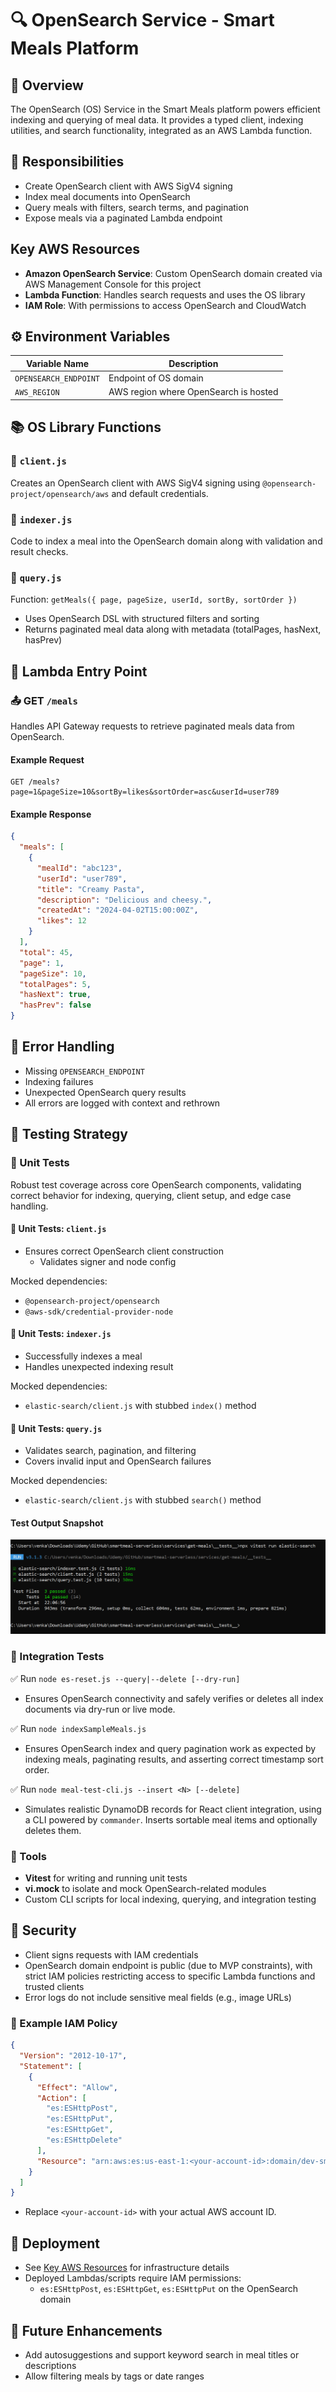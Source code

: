 # 🔍 OpenSearch Service - Smart Meals Platform

## 🧭 Overview

The OpenSearch (OS) Service in the Smart Meals platform powers efficient indexing and querying of meal data. It provides a typed client, indexing utilities, and search functionality, integrated as an AWS Lambda function.

## 📌 Responsibilities

- Create OpenSearch client with AWS SigV4 signing
- Index meal documents into OpenSearch
- Query meals with filters, search terms, and pagination
- Expose meals via a paginated Lambda endpoint

## Key AWS Resources

- **Amazon OpenSearch Service**: Custom OpenSearch domain created via AWS Management Console for this project
- **Lambda Function**: Handles search requests and uses the OS library
- **IAM Role**: With permissions to access OpenSearch and CloudWatch

## ⚙️ Environment Variables

| Variable Name         | Description                           |
| --------------------- | ------------------------------------- |
| `OPENSEARCH_ENDPOINT` | Endpoint of OS domain                 |
| `AWS_REGION`          | AWS region where OpenSearch is hosted |

## 📚 OS Library Functions

### 🧱 `client.js`

Creates an OpenSearch client with AWS SigV4 signing using `@opensearch-project/opensearch/aws` and default credentials.

### 🧱 `indexer.js`

Code to index a meal into the OpenSearch domain along with validation and result checks.

### 🧱 `query.js`

Function: `getMeals({ page, pageSize, userId, sortBy, sortOrder })`

- Uses OpenSearch DSL with structured filters and sorting
- Returns paginated meal data along with metadata (totalPages, hasNext, hasPrev)

## 📡 Lambda Entry Point

### 📤 GET `/meals`

Handles API Gateway requests to retrieve paginated meals data from OpenSearch.

#### Example Request

```
GET /meals?page=1&pageSize=10&sortBy=likes&sortOrder=asc&userId=user789
```

#### Example Response

```json
{
  "meals": [
    {
      "mealId": "abc123",
      "userId": "user789",
      "title": "Creamy Pasta",
      "description": "Delicious and cheesy.",
      "createdAt": "2024-04-02T15:00:00Z",
      "likes": 12
    }
  ],
  "total": 45,
  "page": 1,
  "pageSize": 10,
  "totalPages": 5,
  "hasNext": true,
  "hasPrev": false
}
```

## 🧨 Error Handling

- Missing `OPENSEARCH_ENDPOINT`
- Indexing failures
- Unexpected OpenSearch query results
- All errors are logged with context and rethrown

## 🧪 Testing Strategy

### 🧱 Unit Tests

Robust test coverage across core OpenSearch components, validating correct behavior for indexing, querying, client setup, and edge case handling.

#### 🧪 Unit Tests: `client.js`

- Ensures correct OpenSearch client construction
  - Validates signer and node config

Mocked dependencies:

- `@opensearch-project/opensearch`
- `@aws-sdk/credential-provider-node`

#### 🧪 Unit Tests: `indexer.js`

- Successfully indexes a meal
- Handles unexpected indexing result

Mocked dependencies:

- `elastic-search/client.js` with stubbed `index()` method

#### 🧪 Unit Tests: `query.js`

- Validates search, pagination, and filtering
- Covers invalid input and OpenSearch failures

Mocked dependencies:

- `elastic-search/client.js` with stubbed `search()` method

#### Test Output Snapshot

![OpenSearch Unit Tests](../docs/os-unit-tests.PNG)

### 🔗 Integration Tests

✅ Run `node es-reset.js --query|--delete [--dry-run]`

- Ensures OpenSearch connectivity and safely verifies or deletes all index documents via dry-run or live mode.

✅ Run `node indexSampleMeals.js`

- Ensures OpenSearch index and query pagination work as expected by indexing meals, paginating results, and asserting correct timestamp sort order.

✅ Run `node meal-test-cli.js --insert <N> [--delete]`

- Simulates realistic DynamoDB records for React client integration, using a CLI powered by `commander`. Inserts sortable meal items and optionally deletes them.

### 🧰 Tools

- **Vitest** for writing and running unit tests
- **vi.mock** to isolate and mock OpenSearch-related modules
- Custom CLI scripts for local indexing, querying, and integration testing

## 🔐 Security

- Client signs requests with IAM credentials
- OpenSearch domain endpoint is public (due to MVP constraints), with strict IAM policies restricting access to specific Lambda functions and trusted clients
- Error logs do not include sensitive meal fields (e.g., image URLs)

### 🔐 Example IAM Policy

```json
{
  "Version": "2012-10-17",
  "Statement": [
    {
      "Effect": "Allow",
      "Action": [
        "es:ESHttpPost",
        "es:ESHttpPut",
        "es:ESHttpGet",
        "es:ESHttpDelete"
      ],
      "Resource": "arn:aws:es:us-east-1:<your-account-id>:domain/dev-smart-meals-es/*"
    }
  ]
}
```

- Replace `<your-account-id>` with your actual AWS account ID.

## 🚀 Deployment

- See [Key AWS Resources](#key-aws-resources) for infrastructure details
- Deployed Lambdas/scripts require IAM permissions:
  - `es:ESHttpPost`, `es:ESHttpGet`, `es:ESHttpPut` on the OpenSearch domain

## 🔮 Future Enhancements

- Add autosuggestions and support keyword search in meal titles or descriptions
- Allow filtering meals by tags or date ranges
